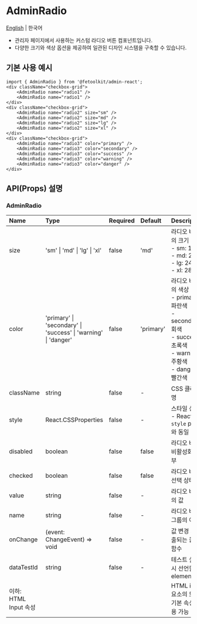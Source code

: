 # AdminRadio

[English](../en/component_radio.md) | 한국어

- 관리자 페이지에서 사용하는 커스텀 라디오 버튼 컴포넌트입니다.
- 다양한 크기와 색상 옵션을 제공하여 일관된 디자인 시스템을 구축할 수 있습니다.

## 기본 사용 예시

```tsx
import { AdminRadio } from '@fetoolkit/admin-react';
<div className="checkbox-grid">
    <AdminRadio name="radio1" />
    <AdminRadio name="radio1" />
</div>
<div className="checkbox-grid">
    <AdminRadio name="radio2" size="sm" />
    <AdminRadio name="radio2" size="md" />
    <AdminRadio name="radio2" size="lg" />
    <AdminRadio name="radio2" size="xl" />
</div>
<div className="checkbox-grid">
    <AdminRadio name="radio3" color="primary" />
    <AdminRadio name="radio3" color="secondary" />
    <AdminRadio name="radio3" color="success" />
    <AdminRadio name="radio3" color="warning" />
    <AdminRadio name="radio3" color="danger" />
</div>
```

## API(Props) 설명

### AdminRadio

| Name                  | Type                                                           | Required | Default   | Description                                                                                                                       |
| :-------------------- | :------------------------------------------------------------- | :------- | :-------- | :-------------------------------------------------------------------------------------------------------------------------------- |
| size                  | 'sm' \| 'md' \| 'lg' \| 'xl'                                   | false    | 'md'      | 라디오 버튼의 크기 <br> - sm: 16px<br> - md: 20px<br> - lg: 24px<br> - xl: 28px                                                   |
| color                 | 'primary' \| 'secondary' \| 'success' \| 'warning' \| 'danger' | false    | 'primary' | 라디오 버튼의 색상 테마 <br> - primary: 파란색<br>- secondary: 회색<br>- success: 초록색<br>- warning: 주황색<br>- danger: 빨간색 |
| className             | string                                                         | false    | -         | CSS 클래스명                                                                                                                      |
| style                 | React.CSSProperties                                            | false    | -         | 스타일 선언 <br> - React `style` props와 동일                                                                                     |
| disabled              | boolean                                                        | false    | false     | 라디오 버튼 비활성화 여부                                                                                                         |
| checked               | boolean                                                        | false    | false     | 라디오 버튼 선택 상태                                                                                                             |
| value                 | string                                                         | false    | -         | 라디오 버튼의 값                                                                                                                  |
| name                  | string                                                         | false    | -         | 라디오 버튼 그룹의 이름                                                                                                           |
| onChange              | (event: ChangeEvent<HTMLInputElement>) => void                 | false    | -         | 값 변경 시 호출되는 콜백 함수                                                                                                     |
| dataTestId            | string                                                         | false    | -         | 테스트 실행 시 선언할 elementId                                                                                                   |
| 이하: HTML Input 속성 |                                                                |          |           | HTML input 요소의 모든 기본 속성 사용 가능                                                                                        |

